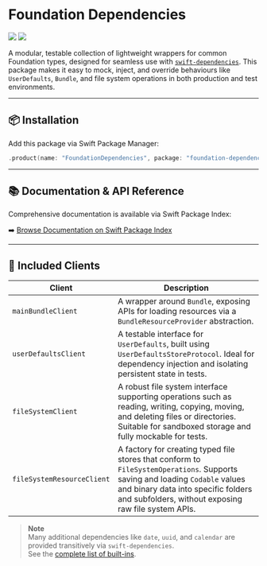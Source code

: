 # Foundation Dependencies

[![](https://img.shields.io/endpoint?url=https%3A%2F%2Fswiftpackageindex.com%2Fapi%2Fpackages%2Fnashysolutions%2Ffoundation-dependencies%2Fbadge%3Ftype%3Dswift-versions)](https://swiftpackageindex.com/nashysolutions/foundation-dependencies)
[![](https://img.shields.io/endpoint?url=https%3A%2F%2Fswiftpackageindex.com%2Fapi%2Fpackages%2Fnashysolutions%2Ffoundation-dependencies%2Fbadge%3Ftype%3Dplatforms)](https://swiftpackageindex.com/nashysolutions/foundation-dependencies)

A modular, testable collection of lightweight wrappers for common Foundation types, designed for seamless use with [`swift-dependencies`](https://github.com/pointfreeco/swift-dependencies). This package makes it easy to mock, inject, and override behaviours like `UserDefaults`, `Bundle`, and file system operations in both production and test environments.

---

## 📦 Installation

Add this package via Swift Package Manager:

```swift
.product(name: "FoundationDependencies", package: "foundation-dependencies")
```

---

## 📚 Documentation & API Reference

Comprehensive documentation is available via Swift Package Index:

➡️ [Browse Documentation on Swift Package Index](https://swiftpackageindex.com/nashysolutions/foundation-dependencies/documentation)

---

## 🔧 Included Clients

| Client                     | Description |
|---------------------------|-------------|
| `mainBundleClient`        | A wrapper around `Bundle`, exposing APIs for loading resources via a `BundleResourceProvider` abstraction. |
| `userDefaultsClient`      | A testable interface for `UserDefaults`, built using `UserDefaultsStoreProtocol`. Ideal for dependency injection and isolating persistent state in tests. |
| `fileSystemClient`        | A robust file system interface supporting operations such as reading, writing, copying, moving, and deleting files or directories. Suitable for sandboxed storage and fully mockable for tests. |
| `fileSystemResourceClient`| A factory for creating typed file stores that conform to `FileSystemOperations`. Supports saving and loading `Codable` values and binary data into specific folders and subfolders, without exposing raw file system APIs. |
  
> **Note**  
> Many additional dependencies like `date`, `uuid`, and `calendar` are provided transitively via `swift-dependencies`.  
> See the [complete list of built-ins](https://github.com/pointfreeco/swift-dependencies/tree/main/Sources/Dependencies/DependencyValues).
